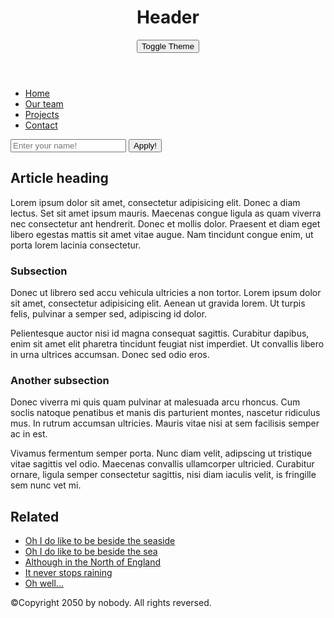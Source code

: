<!DOCTYPE html><html>  <head>    <meta charset="utf-8">    <title>My page title</title>    <link rel="stylesheet" href="base.css">    <script></script>  </head>  <body>    <header>      <h1>Header</h1>      <button onclick="">Toggle Theme</button>    </header>    <nav>      <ul>        <li><a href="#">Home</a></li>        <li><a href="#">Our team</a></li>        <li><a href="#">Projects</a></li>        <li><a href="#">Contact</a></li>      </ul>       <form>         <input type="text" name="user_name" placeholder="Enter your name!">         <button type="submit">Apply!</button>       </form>     </nav>    <main>      <article>        <h2>Article heading</h2>        <p>Lorem ipsum dolor sit amet, consectetur adipisicing elit. Donec a diam lectus. Set sit amet ipsum mauris. Maecenas congue ligula as quam viverra nec consectetur ant hendrerit. Donec et mollis dolor. Praesent et diam eget libero egestas mattis sit amet vitae augue. Nam tincidunt congue enim, ut porta lorem lacinia consectetur.</p>        <h3>Subsection</h3>        <p>Donec ut librero sed accu vehicula ultricies a non tortor. Lorem ipsum dolor sit amet, consectetur adipisicing elit. Aenean ut gravida lorem. Ut turpis felis, pulvinar a semper sed, adipiscing id dolor.</p>        <p>Pelientesque auctor nisi id magna consequat sagittis. Curabitur dapibus, enim sit amet elit pharetra tincidunt feugiat nist imperdiet. Ut convallis libero in urna ultrices accumsan. Donec sed odio eros.</p>        <h3>Another subsection</h3>        <p>Donec viverra mi quis quam pulvinar at malesuada arcu rhoncus. Cum soclis natoque penatibus et manis dis parturient montes, nascetur ridiculus mus. In rutrum accumsan ultricies. Mauris vitae nisi at sem facilisis semper ac in est.</p>        <p>Vivamus fermentum semper porta. Nunc diam velit, adipscing ut tristique vitae sagittis vel odio. Maecenas convallis ullamcorper ultricied. Curabitur ornare, ligula semper consectetur sagittis, nisi diam iaculis velit, is fringille sem nunc vet mi.</p>      </article>      <aside>        <h2>Related</h2>        <ul>          <li><a href="#">Oh I do like to be beside the seaside</a></li>          <li><a href="#">Oh I do like to be beside the sea</a></li>          <li><a href="#">Although in the North of England</a></li>          <li><a href="#">It never stops raining</a></li>          <li><a href="#">Oh well...</a></li>        </ul>      </aside>    </main>    <footer>      <p>©Copyright 2050 by nobody. All rights reversed.</p>    </footer>  </body></html>

